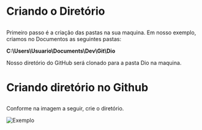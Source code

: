 # Criando o Diretório <h2>

Primeiro passo é a criação das pastas na sua maquina.
Em nosso exemplo, criamos no Documentos as seguintes pastas:

**C:\Users\Usuario\Documents\Dev\Git\Dio**

Nosso diretório do GitHub será clonado para a pasta Dio na maquina.

# Criando diretório no Github <h2>

Conforme na imagem a seguir, crie o diretório.

![Exemplo](https://i.imgur.com/KfiCZCC.png)